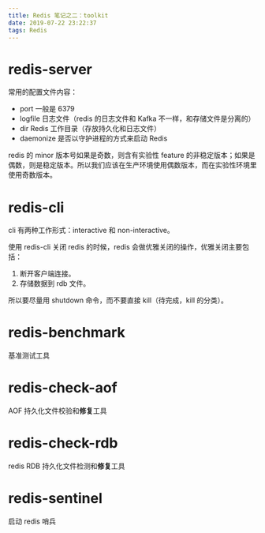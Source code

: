 ```yaml
---
title: Redis 笔记之二：toolkit
date: 2019-07-22 23:22:37
tags: Redis
---
```

# redis-server

常用的配置文件内容：

- port 一般是 6379
- logfile 日志文件（redis 的日志文件和 Kafka 不一样，和存储文件是分离的）
- dir Redis 工作目录（存放持久化和日志文件）
- daemonize 是否以守护进程的方式来启动 Redis

redis 的 minor 版本号如果是奇数，则含有实验性 feature 的非稳定版本；如果是偶数，则是稳定版本。所以我们应该在生产环境使用偶数版本，而在实验性环境里使用奇数版本。

# redis-cli

cli 有两种工作形式：interactive 和 non-interactive。

使用 redis-cli 关闭 redis 的时候，redis 会做优雅关闭的操作，优雅关闭主要包括：

1. 断开客户端连接。
2. 存储数据到 rdb 文件。

所以要尽量用 shutdown 命令，而不要直接 kill（待完成，kill 的分类）。

# redis-benchmark

基准测试工具

# redis-check-aof

AOF 持久化文件校验和**修复**工具

# redis-check-rdb

redis RDB 持久化文件检测和**修复**工具

# redis-sentinel

启动 redis 哨兵